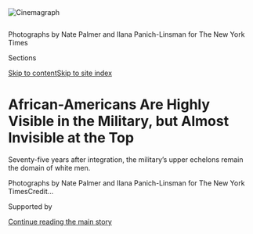 <div id="app">

<div>

<div>

<div>

</div>

<div data-aria-hidden="false">

<div id="site-content" data-role="main">

<div>

<div class="css-1aor85t" style="opacity:0.000000001;z-index:-1;visibility:hidden">

<div class="css-1hqnpie">

<div class="css-epjblv">

<span class="css-17xtcya">[Politics](/section/politics)</span><span class="css-x15j1o">|</span><span class="css-fwqvlz">African-Americans
Are Highly Visible in the Military, but Almost Invisible at the
Top</span>

</div>

<div class="css-k008qs">

<div class="css-1iwv8en">

<span class="css-18z7m18"></span>

<div>

</div>

</div>

<span class="css-1n6z4y">https://nyti.ms/2XpLDca</span>

<div class="css-1705lsu">

<div class="css-4xjgmj">

<div class="css-4skfbu" data-role="toolbar" data-aria-label="Social Media Share buttons, Save button, and Comments Panel with current comment count" data-testid="share-tools">

  - 
  - 
  - 
  - 
    
    <div class="css-6n7j50">
    
    </div>

  - 
  - 

</div>

</div>

</div>

</div>

</div>

</div>

<div class="css-11qgg8s">

</div>

<div id="fullBleedHeaderContent">

<div class="css-n4ws9g">

<div class="sizeFull css-pvifa0">

<div class="css-14houu5" style="width:100%;overflow:hidden">

<div class="css-122y91a">

![Cinemagraph](https://static01.graylady3jvrrxbe.onion/images/2020/02/19/us/politics/00dc-militaryrace-promo/00dc-militaryrace-promo-superJumbo.jpg)

</div>

</div>

<span class="css-ap5cru">Photographs by Nate Palmer and Ilana
Panich-Linsman for The New York Times</span>

</div>

</div>

<div class="css-3z92zw">

<div class="css-6cn7ki">

<div class="NYTAppHideMasthead css-1bcu9v6 e1suatyy0">

<div class="section css-1o1qe8k e1suatyy2">

<div class="css-cu5p7t er09x8g0">

<div class="css-6n7j50">

</div>

<span class="css-1dv1kvn">Sections</span>

[Skip to content](#site-content)[Skip to site
index](#site-index)

</div>

<div class="css-10698na e1huz5gh0">

</div>

</div>

</div>

<div class="css-1sojcmr ehdk2mb0">

# African-Americans Are Highly Visible in the Military, but Almost Invisible at the Top

</div>

Seventy-five years after integration, the military’s upper echelons
remain the domain of white men.

</div>

</div>

<div class="css-nwzfg5 e1gnum310">

<span class="css-1f9pvn2 politics">Photographs by Nate Palmer and Ilana
Panich-Linsman for The New York
Times</span><span class="css-cnj6d5 e1z0qqy90" itemprop="copyrightHolder"><span class="css-1ly73wi e1tej78p0">Credit...</span><span><span></span></span></span>

</div>

<div id="sponsor-wrapper" class="css-1hyfx7x">

<div id="sponsor-slug" class="css-19vbshk">

Supported by

</div>

[Continue reading the main
story](#after-sponsor)

<div id="sponsor" class="ad sponsor-wrapper" style="text-align:center;height:100%;display:block">

</div>

<div id="after-sponsor">

</div>

</div>

<div class="css-1wx1auc e1gnum311">

<div class="css-18e8msd">

<div class="css-vp77d3 epjyd6m0">

<div class="css-hus3qt ey68jwv0" data-aria-hidden="true">

[![Helene
Cooper](https://static01.graylady3jvrrxbe.onion/images/2018/08/24/multimedia/author-helene-cooper/author-helene-cooper-thumbLarge.png
"Helene Cooper")](https://www.nytimes3xbfgragh.onion/by/helene-cooper)

</div>

<div class="css-1baulvz">

By [<span class="css-1baulvz last-byline" itemprop="name">Helene
Cooper</span>](https://www.nytimes3xbfgragh.onion/by/helene-cooper)

</div>

</div>

  - 
    
    <div class="css-ld3wwf e16638kd2">
    
    Published May 25, 2020Updated June 9,
    2020
    
    </div>

  - 
    
    <div class="css-4xjgmj">
    
    <div class="css-pvvomx" data-role="toolbar" data-aria-label="Social Media Share buttons, Save button, and Comments Panel with current comment count" data-testid="share-tools">
    
      - 
      - 
      - 
      - 
        
        <div class="css-6n7j50">
        
        </div>
    
      - 
      - 
    
    </div>
    
    </div>

</div>

</div>

</div>

<div class="section meteredContent css-1r7ky0e" name="articleBody" itemprop="articleBody">

<div class="css-1fanzo5 StoryBodyCompanionColumn">

<div class="css-53u6y8">

WASHINGTON — A photograph of President Trump and his top four-star
generals and admirals,
[tweeted](https://twitter.com/EsperDoD/status/1181572097384095745) in
October by Defense Secretary Mark T. Esper, was meant as a thank-you to
the commander in chief. But it angered a lot of others, and not just
those who erupted on Twitter.

“You would have thought it was 1950,” said Lt. Col. Walter J. Smiley
Jr., who is African-American and fought in Iraq and Afghanistan before
retiring last year after 25 years in the Army. Dana Pittard, a retired
major general, also African-American, was equally frustrated. “It’s
America’s military,” he said. “Why doesn’t this photo look like
America?”

Yet the picture of the president surrounded by a sea of white faces in
full military dress is an accurate portrait of the top commanders who
lead an otherwise diverse institution.

</div>

</div>

<div class="css-1fanzo5 StoryBodyCompanionColumn">

<div class="css-53u6y8">

Some 43 percent of the 1.3 million men and women on active duty in the
United States military are people of color. But the people making
crucial decisions, such as how to respond to the coronavirus crisis and
how many troops to send to Afghanistan or Syria, are almost entirely
white and male.

</div>

</div>

<div class="css-cfo9c3">

</div>

<div class="css-1fanzo5 StoryBodyCompanionColumn">

<div class="css-53u6y8">

Of the 41 most senior commanders in the military — those with four-star
rank in the Army, Navy, [Air
Force](https://www.nytimes3xbfgragh.onion/2020/06/09/us/politics/general-charles-brown-air-force.html),
Marines and Coast Guard — only two are black: Gen. Michael X. Garrett,
who leads the Army’s Forces Command, and Gen. Charles Q. Brown Jr, the
commander of Pacific Air Forces.

Gen. Paul M. Nakasone, whose father is second-generation
Japanese-American, leads the United States Cyber Command. The Army has
sometimes counted Gen. Stephen J. Townsend, the head of Africa Command
and the son of a German mother and an Afghan father, as a minority
commander. There is only one woman in the group: Gen. Maryanne Miller,
the chief of the Air Force’s Air Mobility Command, who is white.

The reasons there are so few people of color at the top lie deep in the
history and culture of the United States military. [A 1925
guidance](https://www.fdrlibrary.org/documents/356632/390886/tusk_doc_a.pdf/4693156a-8844-4361-ae17-03407e7a3dee)
for Army officers stated that black service members were a class “from
which we cannot expect to draw leadership material.” The armed forces
were not fully integrated until after World War II, a legacy that has
left African-Americans without the same history of generations of family
service shared by so many white enlistees.

The elite service academies that feed the officer class — the United
States Military Academy at West Point, the Naval Academy in Annapolis,
Md., and the Air Force Academy in Colorado Springs — have increased
their enrollment of minority recruits in recent years but remain largely
white. The African-Americans who do become officers are often steered to
specialize in logistics and transportation rather than the marquee
combat arms specialties that lead to the top jobs.

</div>

</div>

<div class="css-1fanzo5 StoryBodyCompanionColumn">

<div class="css-53u6y8">

Interviews with more than three dozen white, black and Hispanic service
members and officers depict an entrenched and clubby system with near
cement ceilings for minority groups.

</div>

</div>

<div class="css-79elbk" data-testid="photoviewer-wrapper">

<div class="css-z3e15g" data-testid="photoviewer-wrapper-hidden">

</div>

<div class="css-1a48zt4 ehw59r15" data-testid="photoviewer-children">

![<span class="css-16f3y1r e13ogyst0" data-aria-hidden="true">President
Trump meeting with military leaders at the White House last year.
</span><span class="css-cnj6d5 e1z0qqy90" itemprop="copyrightHolder"><span class="css-1ly73wi e1tej78p0">Credit...</span><span>Doug
Mills/The New York
Times</span></span>](https://static01.graylady3jvrrxbe.onion/images/2020/05/25/us/politics/00dc-militaryrace1/merlin_162339105_963c8f17-35f5-4d1f-9f8a-d5cb48b5ac4d-articleLarge.jpg?quality=75&auto=webp&disable=upscale)

</div>

</div>

<div class="css-1fanzo5 StoryBodyCompanionColumn">

<div class="css-53u6y8">

The Trump presidency, minority service members said, has only magnified
the sense of isolation they have long felt in a stratified system. “You
had the feeling with Obama, that people were looking up” and trying to
impress the country’s first black president, General Pittard said,
adding that similar sentiments existed under Presidents George W. Bush
and Bill Clinton. That pressure, he said, has disappeared with Mr.
Trump. “There’s not somebody pushing it,” he said.

Racism within the military appears to be on the rise. A survey last fall
of 1,630 active-duty subscribers to Military Times found that 36 percent
of those polled and 53 percent of minority service members said they had
seen examples of white nationalism or ideologically driven racism among
their fellow troops. The numbers were up significantly from the same
poll conducted in 2018, when 22 percent of all respondents reported
personally witnessing white nationalism.

In recent years, the Pentagon has faced intensifying criticism for a
series of racist episodes. A lawsuit filed in federal court in February
by a Navy fighter pilot accused airmen and officers at the Naval Air
Station Oceana in Virginia Beach of seeking to cover up institutional
racism directed against African-American aviators, which he said
resulted in their wrongful removal from pilot training programs. The
pilot’s lawyer said in an interview that black airmen at the base were,
among other things, given racially derogatory call signs like “8-Ball”
and referred to as “eggplants” in group chats on social media.

In December, West Point announced that its Black Knights football team
had removed from its flag the initials G.F.B.D., for “God Forgives,
Brothers Don’t,” after learning that it was a slogan demanding loyalty
by the Aryan Brotherhood of Texas, a white supremacist prison gang.

The small sniper community in the Marine Corps has often used a Nazi
symbol, the lightning bolt insignia of Hitler’s SS units, as a stand-in
for “Scout Sniper.” Although the Marine Corps leadership moved quickly
to stamp out the symbol after a photo of a unit posing with an SS flag
surfaced in Afghanistan in 2012, it still persists, Marines say, much
like a secret handshake.

</div>

</div>

<div class="css-1fanzo5 StoryBodyCompanionColumn">

<div class="css-53u6y8">

“The absence of minorities at the top means the absence of a voice to
point to things that should have been addressed a long time ago,” said
Brandy Baxter, an Air Force veteran who served in Iraq and Afghanistan
and is African-American. “And from a human standpoint, this absence
sends another message that here’s another space where we are not
accepted.”

Minority service members applaud two recent changes: In March, General
Brown was nominated to be the next Air Force chief of staff. And in
January, the Navy announced that its [newest aircraft carrier would be
the first to be named after a black
seaman](https://www.nytimes3xbfgragh.onion/2020/01/18/us/doris-miller-aircraft-carrier.html),
the African-American World War II hero Doris Miller, who manned
antiaircraft guns during the Japanese attack on Pearl Harbor and helped
save the wounded. But service members note that two other aircraft
carriers retain the names of segregationists, John C. Stennis and Carl
Vinson.

</div>

</div>

<div class="css-30qmyg exp-pq-size-large">

<div>

![](https://static01.graylady3jvrrxbe.onion/images/2020/02/19/us/politics/00dc-militaryrace2/00dc-militaryrace2-jumbo.jpg)<span class="css-cnj6d5 e1z0qqy90" itemprop="copyrightHolder"><span class="css-1ly73wi e1tej78p0">Credit...</span><span>Ilana
Panich-Linsman for The New York Times</span></span>

</div>

<div class="css-llu472">

“The absence of minorities at the top means the absence of a voice to
point to things that should have been addressed a long time ago.”

Brandy Baxter, Air Force veteran

</div>

</div>

<div class="css-1fanzo5 StoryBodyCompanionColumn">

<div class="css-53u6y8">

One of the biggest problems, service members say, is that white men in
the top ranks do not see the problem. In July, Gen. John E. Hyten, the
second-highest officer in the military, told a Senate committee that
racism in the military was a thing of the past compared with the issue
of sexism.

“When I came into the military, I came in from Alabama, and racism was a
huge problem in the military — overt racism,” said General Hyten, the
vice chairman of the Joint Chiefs of Staff. “I watched commander after
commander after commander take charge, own that, and any time they saw
it, eliminated it from the formation.”

He added, “Now when I am in uniform, I feel colorblind, which is
amazing.”

## A Lack of Mentors

If you enter the Pentagon at the Potomac River entrance, where foreign
dignitaries are greeted by the defense secretary, you will walk down the
E Ring hall with its portraits of the men who have led the United States
armed forces for the past century. To nearly a one, the African-American
service members interviewed for this article said they paused when they
walked by the painting of Gen. Colin L. Powell, the first and only black
chairman of the Joint Chiefs of Staff. His portrait, they said, came as
both a relief — that he was there at all — and a reminder that no one
else with their skin color had made it.

“I walk their halls, and nobody on their wall looks like me,” said Lila
Holley, a former Army chief warrant officer. Until she gets to the
portrait. “I exhale when I see Colin Powell.” she said.

</div>

</div>

<div class="css-1fanzo5 StoryBodyCompanionColumn">

<div class="css-53u6y8">

Mr. Powell, who became President George W. Bush’s first secretary of
state, declined to be interviewed about his military service for this
article. But in a 1995 article for The New Yorker, he spoke about the
subtle racism he had experienced. “When I was a young lieutenant, I
would have commanders come up to me and say, ‘Powell, you’re doing great
— goddamn, you’re the best black lieutenant I’ve ever seen,’” Mr. Powell
told Henry Louis Gates Jr., a Harvard professor and the author of the
article. “And I’d say, ‘Thank you.’ Just file it
away.”

</div>

</div>

<div class="css-79elbk" data-testid="photoviewer-wrapper">

<div class="css-z3e15g" data-testid="photoviewer-wrapper-hidden">

</div>

<div class="css-1a48zt4 ehw59r15" data-testid="photoviewer-children">

<div class="css-1xdhyk6 erfvjey0">

<span class="css-1ly73wi e1tej78p0">Image</span>

<div class="css-zjzyr8">

<div data-testid="lazyimage-container" style="height:257.77777777777777px">

</div>

</div>

</div>

<span class="css-16f3y1r e13ogyst0" data-aria-hidden="true">Graduates of
the United States Military Academy at West Point during their
commencement ceremony last year. Powerful relationships are often formed
early in the
military.</span><span class="css-cnj6d5 e1z0qqy90" itemprop="copyrightHolder"><span class="css-1ly73wi e1tej78p0">Credit...</span><span>David
Dee Delgado/Getty Images</span></span>

</div>

</div>

<div class="css-1fanzo5 StoryBodyCompanionColumn">

<div class="css-53u6y8">

Jonathan Rath Hoffman, a Pentagon spokesman, said that “we are keenly
aware of the importance of cultural and ethnic diversity in our
senior-level positions.”

Officially, the military insists that generals and admirals are chosen
by strict criteria assessed by service selection boards. But in
practice, almost all of those interviewed said that finding a mentor
remained crucial.

The top Army officers — Gen. James C. McConville, the Army chief of
staff; Gen. John M. Murray, the head of the Army’s Futures Command; and
Gen. Paul E. Funk II, the head of the Army’s Training and Doctrine
Command — are all white and were all mentored by the same man, Gen.
Peter Chiarelli, a former Army vice chief of staff.

“The Army in particular is a pretty bubba-oriented system,” said Derek
Chollet, a former assistant secretary of defense. “It’s about who’s
going to take care of you. So if you don’t have senior leadership that
makes fixing this a priority, it’s very hard to see it happening.”

General Chiarelli said in an interview that the problem in advancing
African-Americans into leadership positions began long before the
promotion boards started choosing top officers.

</div>

</div>

<div class="css-1fanzo5 StoryBodyCompanionColumn">

<div class="css-53u6y8">

“If I’m a C.E.O., I can go outside to look for a person if I don’t have
one internally in my organization,” he said. The Army, he said, can
choose from only the colonels before them. “I can’t go on the street and
hire somebody.”

</div>

</div>

<div class="css-79elbk" data-testid="photoviewer-wrapper">

<div class="css-z3e15g" data-testid="photoviewer-wrapper-hidden">

</div>

<div class="css-1a48zt4 ehw59r15" data-testid="photoviewer-children">

<div class="css-1xdhyk6 erfvjey0">

<span class="css-1ly73wi e1tej78p0">Image</span>

<div class="css-zjzyr8">

<div data-testid="lazyimage-container" style="height:272.6px">

</div>

</div>

</div>

<span class="css-16f3y1r e13ogyst0" data-aria-hidden="true">Midshipmen
scaling the Herndon Monument, an annual tradition, at the Naval Academy
in Annapolis, Md. The service academies often start high-ranking
careers, while historically black colleges do
not.</span><span class="css-cnj6d5 e1z0qqy90" itemprop="copyrightHolder"><span class="css-1ly73wi e1tej78p0">Credit...</span><span>Win
Mcnamee/Getty Images</span></span>

</div>

</div>

<div class="css-1fanzo5 StoryBodyCompanionColumn">

<div class="css-53u6y8">

Michael Williams, a retired Marine who wrote his doctoral dissertation
on the topic, said “the reality is, the individuals in that room with
the secretary of defense represent decisions that were made 35 years
ago.”

Rising to the top of the military means enduring a four-decade career of
often being the only minority service member in the room, platoon or
meeting. “If I had to go to work every day, for 38 years, where I was
the only person of color in the room — wow,” General Chiarelli said. “I
don’t know how I would feel about that.”

## Generals of Logistics

Equally crucial is where you come from. Graduates of West Point,
Annapolis and Colorado Springs are typically destined for military
leadership, but graduates of historically black colleges and
universities are not.

Graduates from black colleges who had successful military careers
typically specialized in logistics and transportation, like moving
supplies or driving trucks, and not in combat arms specialties like
infantry or artillery. Logistics and transportation are an outgrowth of
the segregated military, when many black troops were quartermasters and
truck drivers. But it is the combat postings, particularly during the
nearly two decades of war in Iraq and Afghanistan, that lead to the top
leadership jobs.

“From the historically black colleges, what people do is what others who
have been successful before them have done,” said General Garrett, the
head of the Army’s Forces Command. “The students there see generals of
logistics,” and so “that’s what they want to do, too.”

</div>

</div>

<div class="css-1fanzo5 StoryBodyCompanionColumn">

<div class="css-53u6y8">

And yet African-Americans have a history of combat, from the Buffalo
Soldiers who served on the Western frontier after the Civil War to the
Tuskegee Airmen in World War II to the black soldiers who fought in
Vietnam. They were all fighting for a country, African-Americans have
pointed out, that has a long legacy of not treating them as equal
citizens.

The history of some of the military’s most storied combat units — the
soldiers who landed on Omaha Beach or the Marines who stormed Iwo Jima —
has largely excised the black and brown troops who fought alongside the
white men. This casting of military history heightens the sense among
African-Americans, they say, that they are still not welcome in such
units.

The elite Special Operations forces — Navy SEALs, Army Green Berets,
Rangers and Delta Force commandos — tend to be as white as the
military’s top ranks. “I remember sitting in a review of a Ranger
regiment,” General Chiarelli said. “I was blown away, looking at six to
seven hundred young men, and I was straining to see if I could find a
single person of color.”

General Garrett said the lack of minority leadership at the top ranks
was “something I spend a lot of lot of time thinking about. There are no
perfect answers.” To get ahead, he said, African-Americans must move
away from support areas and into
combat.

</div>

</div>

<div class="css-30qmyg exp-pq-size-large">

<div>

![](https://static01.graylady3jvrrxbe.onion/images/2020/02/19/us/politics/00dc-militaryrace8/merlin_169125708_27d5294a-7f1a-48f2-b97e-8fab4241435b-jumbo.jpg)<span class="css-cnj6d5 e1z0qqy90" itemprop="copyrightHolder"><span class="css-1ly73wi e1tej78p0">Credit...</span><span>Nate
Palmer for The New York Times</span></span>

</div>

<div class="css-llu472">

“There are no perfect answers.”

Gen. Michael X. Garrett

</div>

</div>

<div class="css-1fanzo5 StoryBodyCompanionColumn">

<div class="css-53u6y8">

“I just know that one of the denominators is combat arms,” he said in an
interview. “Generally speaking, those are the folks that run the Army.
Those are the folks that, throughout their career, have more opportunity
to be in charge.”

Some African-Americans are discouraged from combat by their families.
Tes Solomon Kifle, an African-American who worked in the Marines
mortuary affairs department, said his mother did not want him joining
the military to begin with, let alone going into combat arms. “My mom
was crying when I joined,” he said in an interview. “She was deathly
against it.”

</div>

</div>

<div class="css-1fanzo5 StoryBodyCompanionColumn">

<div class="css-53u6y8">

Other black men in the military offer similar accounts of terrified
mothers battered by years of trying to protect their sons from a society
in which being young, black and male can be a death sentence. In this
view, combat arms in the military was yet another threat.

Many African-Americans saw military service not as a career but as a way
to help pay for education or to help compete later in the civilian job
market. By contrast, many white service members with long family
histories of service sign up for what they call the “warrior culture,”
because that is what is expected, and it is what their fathers,
grandfathers and great-grandfathers
did.

</div>

</div>

<div class="css-79elbk" data-testid="photoviewer-wrapper">

<div class="css-z3e15g" data-testid="photoviewer-wrapper-hidden">

</div>

<div class="css-1a48zt4 ehw59r15" data-testid="photoviewer-children">

<div class="css-1xdhyk6 erfvjey0">

<span class="css-1ly73wi e1tej78p0">Image</span>

<div class="css-zjzyr8">

<div data-testid="lazyimage-container" style="height:489.7777777777778px">

</div>

</div>

</div>

<span class="css-16f3y1r e13ogyst0" data-aria-hidden="true">Tuskegee
Airmen in Alabama in
1942.</span><span class="css-cnj6d5 e1z0qqy90" itemprop="copyrightHolder"><span class="css-1ly73wi e1tej78p0">Credit...</span><span>Getty
Images</span></span>

</div>

</div>

<div class="css-1fanzo5 StoryBodyCompanionColumn">

<div class="css-53u6y8">

When news broke in October 2017 that one black service member was among
three Green Berets and a mechanic killed in an [ambush in
Niger](https://www.nytimes3xbfgragh.onion/interactive/2018/02/17/world/africa/niger-ambush-american-soldiers.htm),
several African-American colonels who were interviewed for this article
said that they knew immediately that the black service member, Sgt. La
David T. Johnson, was the mechanic.

But even though Sergeant Johnson did not have the Green Beret patch on
his sleeve, he died firing his weapon in the scrub of remote Niger,
surrounded by advancing militants.

“Something else is happening,” said Reuben E. Brigety, a former Navy
submarine officer who is now the dean of George Washington University’s
Elliott School of International Affairs. “Unless you presume that ethnic
minorities are just not as good as their white male counterparts, there
has to be another reason.”

## The Other Reason

In the Marines, the term for a black Marine is “nonswimmer.” In the Army
Rangers, it is “night ranger.”

</div>

</div>

<div class="css-1fanzo5 StoryBodyCompanionColumn">

<div class="css-53u6y8">

“I heard the name ‘night ranger,’ ” said General Pittard, who did his
Ranger training in the North Georgia mountains. “‘Come here, Night
Ranger.’ That doesn’t make you feel very welcome.”

The “nonswimmer” name, meant as a slur, refers to the ages-old trope
that black people cannot swim. Like any trope, there is just enough of a
glimmer of truth to make it hard to shake. General Pittard, who made it
as far as the commander of land forces for the American-led coalition
battling the Islamic State in Iraq and Syria in 2014, said that when he
entered West Point in 1977, fewer than 10 out of 100 black freshmen knew
how to swim. To graduate, they had to learn.

“We graduated 42” black cadets, General Pittard recalled. “So we lost
58.”

</div>

</div>

<div class="css-30qmyg exp-pq-size-large">

<div>

![](https://static01.graylady3jvrrxbe.onion/images/2020/02/19/us/politics/00dc-militaryrace11/00dc-militaryrace11-jumbo.jpg)<span class="css-cnj6d5 e1z0qqy90" itemprop="copyrightHolder"><span class="css-1ly73wi e1tej78p0">Credit...</span><span>Nate
Palmer for The New York Times</span></span>

</div>

<div class="css-llu472">

“I heard the name ‘night ranger.’ ‘Come here, Night Ranger.’ That
doesn’t make you feel very welcome.”

Maj. General Dana Pittard

</div>

</div>

<div class="css-1fanzo5 StoryBodyCompanionColumn">

<div class="css-53u6y8">

General Pittard retired in 2015 after he was reprimanded after a
three-year investigation by the Army inspector general for the
“perception of favoritism” in a defense contract award that went to a
firm run by two of his former West Point classmates.

In interviews, African-American, Asian and Hispanic officers and
enlisted service members described a feeling of not being accepted that
was sometimes so intangible that many grew frustrated trying to describe
it. In ways large and small, they said, they felt constantly challenged
over their right to be in elite units, let alone lead them.

After graduating from Prairie View A\&M University in 1993, Colonel
Smiley, one of the African-American retired officers offended by Mr.
Esper’s photograph on Twitter, went into artillery, a combat arms
specialty. Over 25 years, he had multiple tours in South Korea, Iraq and
Afghanistan. When an African-American battalion commander called him
into his office and told him to lose his mustache because there were no
senior Army leaders with mustaches, he quickly shaved.

Colonel Smiley thought he was on the right track until 2011, when “the
story changes,” he said in an interview. His evaluation from his time in
Afghanistan, in 2009 and 2010, had been stellar, he said. But after
returning home, he received a second evaluation that was mediocre. And
that was it for his chances of being promoted from lieutenant colonel to
full colonel, let alone to general. In the Army’s promotion system, one
mediocre evaluation is enough to kill your chance for advancement.

</div>

</div>

<div class="css-1fanzo5 StoryBodyCompanionColumn">

<div class="css-53u6y8">

A one-star general later expressed surprise that Colonel Smiley was
still just a lieutenant colonel and called him into his office. “You’ve
got a great file except for this one evaluation,” he told Colonel
Smiley. “What did you do?”

Colonel Smiley did not know. Almost a decade later, he still does not
know, although he said he thought race played a part. He left the Army
in September as a lieutenant colonel. “I would have stayed if I had made
06,” he said, in reference to the rank of colonel.

When he saw the photo of Mr. Trump with his all-white military
leadership in October, he said he felt both frustrated and sad. “All
those men are qualified,” he said. “But there are a great many others,
not in that picture, who are qualified,
too.”

</div>

</div>

<div class="css-30qmyg exp-pq-size-large">

<div>

![](https://static01.graylady3jvrrxbe.onion/images/2020/02/19/us/politics/00dc-militaryrace12/merlin_169125654_84a1bc89-560a-4bff-ba4c-dba99cd55c33-jumbo.jpg)<span class="css-cnj6d5 e1z0qqy90" itemprop="copyrightHolder"><span class="css-1ly73wi e1tej78p0">Credit...</span><span>Nate
Palmer for The New York Times</span></span>

</div>

<div class="css-llu472">

“I had aspirations of at least being a brigade-level commander, and
being able to mentor other African-American soldiers.”

Lt. Col. Walter Smiley

</div>

</div>

<div class="css-1fanzo5 StoryBodyCompanionColumn">

<div class="css-53u6y8">

African-American officers said they had no room for error, and that
episodes that had little consequence for their white counterparts ended
careers for them. Consider the cases of Col. Gus Benton and Col. Bradley
D. Moses, two commanding officers, at different times, of the same elite
Army Green Beret unit, the Third Special Forces Group. Colonel Benton is
black, and Colonel Moses is white.

On Feb. 21, 2010, when Colonel Benton was the commander of the unit, his
group was involved in an episode in Afghanistan in which American
warplanes struck three vehicles full of Afghan civilians in Uruzgan
Province, killing 21 people, including children. Colonel Benton, who
took part in approving the strikes, received a career-ending letter of
reprimand. In the unit, he had often talked about his black college
fraternity and was viewed as an outlier in the largely white Green Beret
world. He retired from the military in 2014.

In October 2017, Colonel Moses was the commanding officer of the unit
when the ambush in Niger occurred, killing the four American service
members. Colonel Moses approved the Niger mission, including a change in
plans that made the mission more dangerous and led to the ambush.

</div>

</div>

<div class="css-1fanzo5 StoryBodyCompanionColumn">

<div class="css-53u6y8">

The Army has since put Colonel Moses forward to the Senate Armed
Services Committee for promotion to brigadier general, although the
[nomination was blocked by
lawmakers](https://www.nytimes3xbfgragh.onion/2020/03/14/world/africa/niger-ambush-promotion.html)
in March.

Colonel Moses declined to comment.

Colonel Moses “was part of the protected crew, and that’s how it played
out,” said retired Brig. Gen. Donald C. Bolduc, who replaced Colonel
Benton after the episode in Afghanistan. He called it “the same ‘good
old boy’ system."

## NASA, but Not the Marines

The United States Marine Corps has never in its 244 years had a
four-star general who was not a white male.

Consider the case of Maj. Gen. Charles F. Bolden Jr., who managed to
break barriers on land and in the air. In 1963, after South Carolina’s
congressional delegation turned him down for an appointment to the Naval
Academy, General Bolden wrote a letter to President Lyndon B. Johnson. A
recruiter came to his house a few weeks later, and he got into
Annapolis.

</div>

</div>

<div class="css-79elbk" data-testid="photoviewer-wrapper">

<div class="css-z3e15g" data-testid="photoviewer-wrapper-hidden">

</div>

<div class="css-1a48zt4 ehw59r15" data-testid="photoviewer-children">

<div class="css-1xdhyk6 erfvjey0">

<span class="css-1ly73wi e1tej78p0">Image</span>

<div class="css-zjzyr8">

<div data-testid="lazyimage-container" style="height:258.4222222222222px">

</div>

</div>

</div>

<span class="css-16f3y1r e13ogyst0" data-aria-hidden="true">Charles F.
Bolden Jr., second from left, preparing to launch the Space Shuttle
Discovery at Cape Canaveral, Fla., in
1990.</span><span class="css-cnj6d5 e1z0qqy90" itemprop="copyrightHolder"><span class="css-1ly73wi e1tej78p0">Credit...</span><span>Bettmann,
via Getty Images</span></span>

</div>

</div>

<div class="css-1fanzo5 StoryBodyCompanionColumn">

<div class="css-53u6y8">

General Bolden flew more than 100 sorties over Vietnam, Laos and
Cambodia as a Marine fighter pilot during the Vietnam War. He went on to
NASA to pilot two space shuttles, the Columbia in 1986 and the Discovery
in 1990, and command two more, the Atlantis in 1992 and the Discovery in
1994.

Although he made it to the rank of major general, he never got that
third or fourth star, and he left the Marines in 2004. Five years later,
President Obama appointed him the head of NASA.

</div>

</div>

<div class="css-1fanzo5 StoryBodyCompanionColumn">

<div class="css-53u6y8">

Lt. Gen. Ronald L. Bailey could not do it either. The first black man to
command the First Marine Division, from 2011 to 2013, General Bailey
retired in 2017 after 40 years in the Marines, one star short of
breaking the four-star barrier.

“The Marine Corps actually has given this a great deal of thought
because we have struggled,” said Gen. Kenneth F. McKenzie Jr., the
Marine who is head of United States Central Command. “We’ve struggled to
do it with minorities. We’ve struggled to do it with women. It is a
continuing problem for us.”

## ‘It Undermines You’

In June, Lt. Col. Kimberly Barr was about to receive her first
leadership posting after 26 years in the Air Force: command of the 318th
Recruiting Squadron in Mechanicsburg, Pa. The ceremony, attended by her
friends and family and some 50 to 60 of the Air Force personnel who
would be reporting to Colonel Barr, was supposed to be a celebration of
her accomplishments.

In her neatly pressed blue dress uniform, Colonel Barr adopted the full
at-attention stance to accept her orders and take the oath: Chin up,
shoulders back, stomach in, arms fixed at the side, thumb parallel to
her skirt seam.

Directly behind her, her white predecessor, Lt. Col. Ernest T. Bice, was
supposed to be at attention, too. But just before Colonel Barr’s right
hand went to her forehead in a salute, Colonel Bice touched his thumb
and forefinger together and stretched his other three fingers downward,
adopting the sign that the Anti-Defamation League says can be used to
denote white
supremacy.

</div>

</div>

<div class="css-30qmyg exp-pq-size-large">

<div>

![](https://static01.graylady3jvrrxbe.onion/images/2020/05/25/us/politics/25dc-military-holley-sub/25dc-military-holley-sub-jumbo.jpg)<span class="css-cnj6d5 e1z0qqy90" itemprop="copyrightHolder"><span class="css-1ly73wi e1tej78p0">Credit...</span><span>Ilana
Panich-Linsman for The New York Times</span></span>

</div>

<div class="css-llu472">

“I walk their halls, and nobody on their wall looks like me.”

Lila Holley, former Army chief warrant officer

</div>

</div>

<div class="css-1fanzo5 StoryBodyCompanionColumn">

<div class="css-53u6y8">

Colonel Barr’s friends posted a video of the actions on Facebook, and
the Air Force investigated. Colonel Bice told investigators that he was
playing a game with his son and had no racist intent. The Air Force
investigation ruled that he was not displaying a racist sign, although
he was issued a letter of counseling for “unprofessional behavior” and
went ahead with a planned retirement. Both Colonel Barr and Colonel Bice
declined to comment for this article.

</div>

</div>

<div class="css-1fanzo5 StoryBodyCompanionColumn">

<div class="css-53u6y8">

“We always overlook things,” said Tiffeny Young, a friend of Colonel
Barr, who was at the ceremony. “But even if it wasn’t meant to be
racist, it undermines the seriousness of the situation. He’s telling
people ‘this is your new boss,’ and he’s not being respectful of her.
When a white dude is behind you doing stuff like that, it undermines
you.”

There are people at top levels of the Pentagon who would like to see a
military leadership that is more reflective of America. Ryan McCarthy,
the secretary of the Army and a former Army Ranger, is one of those who
is trying to increase the number of minority leaders in the Army’s top
ranks. Last summer he traveled to Philadelphia for the annual convention
of the black fraternity Kappa Alpha Psi, stumping for more
African-Americans to join the Army’s officer corps.

“If we don’t get greater diversification in each officer cohort, we will
never catch up,” Mr. McCarthy said.

It was sunny and windy in Philadelphia as Mr. McCarthy, along with a
majority black delegation from his office, got off the plane and
traveled to the convention center downtown. As he headed up the
escalator to the convention hall for his speech to the Kappas, Mr.
McCarthy looked up at a sea of black faces.

It was a turnaround from what usually faces him in meetings at the
Pentagon. This time, he was the minority in the room.

Eric Schmitt, Thomas Gibbons-Neff, Jennifer Steinhauer and Chris Cameron
contributed reporting.

</div>

</div>

</div>

<div>

</div>

<div>

</div>

<div>

</div>

<div>

<div id="bottom-wrapper" class="css-1ede5it">

<div id="bottom-slug" class="css-l9onyx">

Advertisement

</div>

[Continue reading the main
story](#after-bottom)

<div id="bottom" class="ad bottom-wrapper" style="text-align:center;height:100%;display:block;min-height:90px">

</div>

<div id="after-bottom">

</div>

</div>

</div>

</div>

</div>

## Site Index

<div>

</div>

## Site Information Navigation

  - [© <span>2020</span> <span>The New York Times
    Company</span>](https://help.nytimes3xbfgragh.onion/hc/en-us/articles/115014792127-Copyright-notice)

<!-- end list -->

  - [NYTCo](https://www.nytco.com/)
  - [Contact
    Us](https://help.nytimes3xbfgragh.onion/hc/en-us/articles/115015385887-Contact-Us)
  - [Work with us](https://www.nytco.com/careers/)
  - [Advertise](https://nytmediakit.com/)
  - [T Brand Studio](http://www.tbrandstudio.com/)
  - [Your Ad
    Choices](https://www.nytimes3xbfgragh.onion/privacy/cookie-policy#how-do-i-manage-trackers)
  - [Privacy](https://www.nytimes3xbfgragh.onion/privacy)
  - [Terms of
    Service](https://help.nytimes3xbfgragh.onion/hc/en-us/articles/115014893428-Terms-of-service)
  - [Terms of
    Sale](https://help.nytimes3xbfgragh.onion/hc/en-us/articles/115014893968-Terms-of-sale)
  - [Site
    Map](https://spiderbites.nytimes3xbfgragh.onion)
  - [Help](https://help.nytimes3xbfgragh.onion/hc/en-us)
  - [Subscriptions](https://www.nytimes3xbfgragh.onion/subscription?campaignId=37WXW)

</div>

</div>

</div>

</div>
